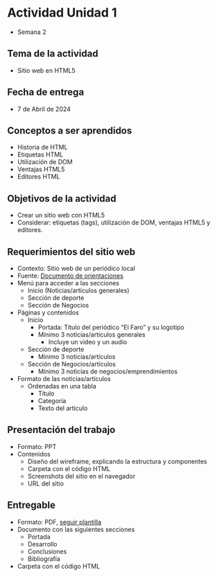 # Actividad Unidad 1
* Semana 2

## Tema de la actividad
* Sitio web en HTML5

## Fecha de entrega
* 7 de Abril de 2024

## Conceptos a ser aprendidos
* Historia de HTML
* Etiquetas HTML
* Utilización de DOM
* Ventajas HTML5
* Editores HTML

## Objetivos de la actividad
* Crear un sitio web con HTML5
* Considerar: etiquetas (tags), utilización de DOM, ventajas HTML5 y editores.

## Requerimientos del sitio web
* Contexto: Sitio web de un periódico local
* Fuente: [Documento de orientaciones](https://github.com/jpgt155/estudio/blob/main/Taller%20de%20aplicaciones%20para%20internet/Semana%202/ORIENTACIONES__ACTIVIDAD%20SUMATIVA%20FORMA%20A.pdf)
* Menú para acceder a las secciones
  * Inicio (Noticias/artículos generales)
  * Sección de deporte
  * Sección de Negocios
* Páginas y contenidos
  * Inicio
    * Portada: Título del periódico “El Faro” y su logotipo
    * Mínimo 3 noticias/artículos generales
      * Incluye un video y un audio
  * Sección de deporte
    * Mínimo 3 noticias/artículos
  * Sección de Negocios/artículos
    * Mínimo 3 noticias de negocios/emprendimientos
* Formato de las noticias/artículos
  * Ordenadas en una tabla
    * Título
    * Categoría
    * Texto del artículo

## Presentación del trabajo
* Formato: PPT
* Contenidos
  * Diseño del wireframe, explicando la estructura y componentes
  * Carpeta con el código HTML
  * Screenshots del sitio en el navegador
  * URL del sitio

## Entregable
* Formato: PDF, [seguir plantilla](https://github.com/jpgt155/estudio/blob/main/Taller%20de%20aplicaciones%20para%20internet/Semana%202/Plantilla_Trabajo.docx)
* Documento con las siguientes secciones
  * Portada
  * Desarrollo
  * Conclusiones
  * Bibliografía
* Carpeta con el código HTML
